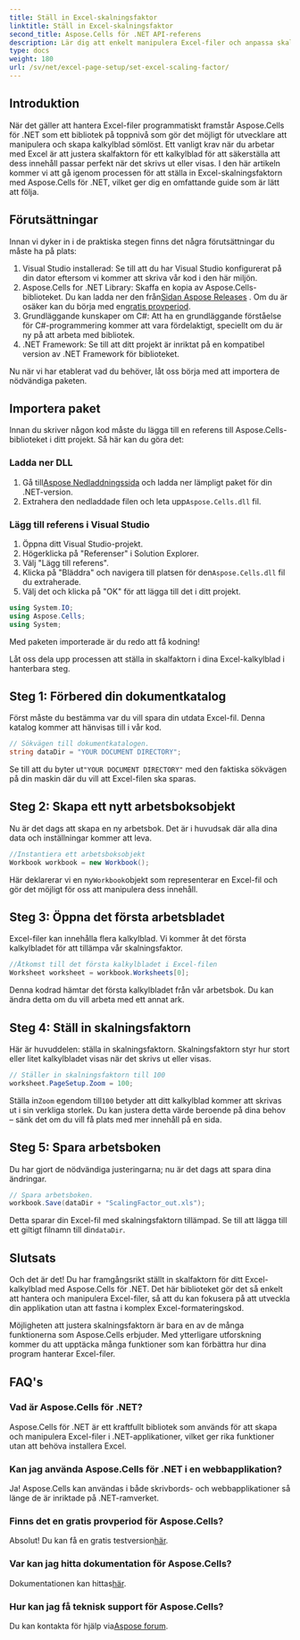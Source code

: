 ```yaml
---
title: Ställ in Excel-skalningsfaktor
linktitle: Ställ in Excel-skalningsfaktor
second_title: Aspose.Cells för .NET API-referens
description: Lär dig att enkelt manipulera Excel-filer och anpassa skalningsfaktorn med Aspose.Cells för .NET.
type: docs
weight: 180
url: /sv/net/excel-page-setup/set-excel-scaling-factor/
---
```

## Introduktion

När det gäller att hantera Excel-filer programmatiskt framstår Aspose.Cells för .NET som ett bibliotek på toppnivå som gör det möjligt för utvecklare att manipulera och skapa kalkylblad sömlöst. Ett vanligt krav när du arbetar med Excel är att justera skalfaktorn för ett kalkylblad för att säkerställa att dess innehåll passar perfekt när det skrivs ut eller visas. I den här artikeln kommer vi att gå igenom processen för att ställa in Excel-skalningsfaktorn med Aspose.Cells för .NET, vilket ger dig en omfattande guide som är lätt att följa.

## Förutsättningar

Innan vi dyker in i de praktiska stegen finns det några förutsättningar du måste ha på plats:

1. Visual Studio installerad: Se till att du har Visual Studio konfigurerat på din dator eftersom vi kommer att skriva vår kod i den här miljön.
2.  Aspose.Cells for .NET Library: Skaffa en kopia av Aspose.Cells-biblioteket. Du kan ladda ner den från[Sidan Aspose Releases](https://releases.aspose.com/cells/net/) . Om du är osäker kan du börja med en[gratis provperiod](https://releases.aspose.com/).
3. Grundläggande kunskaper om C#: Att ha en grundläggande förståelse för C#-programmering kommer att vara fördelaktigt, speciellt om du är ny på att arbeta med bibliotek.
4. .NET Framework: Se till att ditt projekt är inriktat på en kompatibel version av .NET Framework för biblioteket.

Nu när vi har etablerat vad du behöver, låt oss börja med att importera de nödvändiga paketen.

## Importera paket

Innan du skriver någon kod måste du lägga till en referens till Aspose.Cells-biblioteket i ditt projekt. Så här kan du göra det:

### Ladda ner DLL

1.  Gå till[Aspose Nedladdningssida](https://releases.aspose.com/cells/net/) och ladda ner lämpligt paket för din .NET-version.
2. Extrahera den nedladdade filen och leta upp`Aspose.Cells.dll` fil.

### Lägg till referens i Visual Studio

1. Öppna ditt Visual Studio-projekt.
2. Högerklicka på "Referenser" i Solution Explorer.
3. Välj "Lägg till referens". 
4.  Klicka på "Bläddra" och navigera till platsen för den`Aspose.Cells.dll` fil du extraherade.
5. Välj det och klicka på "OK" för att lägga till det i ditt projekt.

```csharp
using System.IO;
using Aspose.Cells;
using System;
```

Med paketen importerade är du redo att få kodning!

Låt oss dela upp processen att ställa in skalfaktorn i dina Excel-kalkylblad i hanterbara steg.

## Steg 1: Förbered din dokumentkatalog

Först måste du bestämma var du vill spara din utdata Excel-fil. Denna katalog kommer att hänvisas till i vår kod. 

```csharp
// Sökvägen till dokumentkatalogen.
string dataDir = "YOUR DOCUMENT DIRECTORY";
```

 Se till att du byter ut`"YOUR DOCUMENT DIRECTORY"` med den faktiska sökvägen på din maskin där du vill att Excel-filen ska sparas.

## Steg 2: Skapa ett nytt arbetsboksobjekt

Nu är det dags att skapa en ny arbetsbok. Det är i huvudsak där alla dina data och inställningar kommer att leva.

```csharp
//Instantiera ett arbetsboksobjekt
Workbook workbook = new Workbook();
```

 Här deklarerar vi en ny`Workbook`objekt som representerar en Excel-fil och gör det möjligt för oss att manipulera dess innehåll.

## Steg 3: Öppna det första arbetsbladet

Excel-filer kan innehålla flera kalkylblad. Vi kommer åt det första kalkylbladet för att tillämpa vår skalningsfaktor.

```csharp
//Åtkomst till det första kalkylbladet i Excel-filen
Worksheet worksheet = workbook.Worksheets[0];
```

Denna kodrad hämtar det första kalkylbladet från vår arbetsbok. Du kan ändra detta om du vill arbeta med ett annat ark.

## Steg 4: Ställ in skalningsfaktorn

Här är huvuddelen: ställa in skalningsfaktorn. Skalningsfaktorn styr hur stort eller litet kalkylbladet visas när det skrivs ut eller visas.

```csharp
// Ställer in skalningsfaktorn till 100
worksheet.PageSetup.Zoom = 100;
```

 Ställa in`Zoom` egendom till`100` betyder att ditt kalkylblad kommer att skrivas ut i sin verkliga storlek. Du kan justera detta värde beroende på dina behov – sänk det om du vill få plats med mer innehåll på en sida.

## Steg 5: Spara arbetsboken

Du har gjort de nödvändiga justeringarna; nu är det dags att spara dina ändringar.

```csharp
// Spara arbetsboken.
workbook.Save(dataDir + "ScalingFactor_out.xls");
```

 Detta sparar din Excel-fil med skalningsfaktorn tillämpad. Se till att lägga till ett giltigt filnamn till din`dataDir`.

## Slutsats

Och det är det! Du har framgångsrikt ställt in skalfaktorn för ditt Excel-kalkylblad med Aspose.Cells för .NET. Det här biblioteket gör det så enkelt att hantera och manipulera Excel-filer, så att du kan fokusera på att utveckla din applikation utan att fastna i komplex Excel-formateringskod.

Möjligheten att justera skalningsfaktorn är bara en av de många funktionerna som Aspose.Cells erbjuder. Med ytterligare utforskning kommer du att upptäcka många funktioner som kan förbättra hur dina program hanterar Excel-filer.

## FAQ's

### Vad är Aspose.Cells för .NET?  
Aspose.Cells för .NET är ett kraftfullt bibliotek som används för att skapa och manipulera Excel-filer i .NET-applikationer, vilket ger rika funktioner utan att behöva installera Excel.

### Kan jag använda Aspose.Cells för .NET i en webbapplikation?  
Ja! Aspose.Cells kan användas i både skrivbords- och webbapplikationer så länge de är inriktade på .NET-ramverket.

### Finns det en gratis provperiod för Aspose.Cells?  
 Absolut! Du kan få en gratis testversion[här](https://releases.aspose.com/).

### Var kan jag hitta dokumentation för Aspose.Cells?  
Dokumentationen kan hittas[här](https://reference.aspose.com/cells/net/).

### Hur kan jag få teknisk support för Aspose.Cells?  
 Du kan kontakta för hjälp via[Aspose forum](https://forum.aspose.com/c/cells/9).